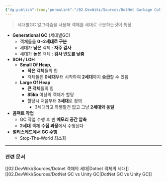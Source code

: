 ```yaml
---
{"dg-publish":true,"permalink":"/02.DevWiki/Sources/DotNet Garbage Collection (닷넷 가비지컬렉션)/","noteIcon":"","created":"2024-11-10T15:01:30.000+09:00","updated":"2025-07-19T22:58:36.976+09:00"}
---
```


> 세대별GC 알고리즘을 사용해 객체를 세대로 구분하는것이 특징

* **Generational GC** (세대별GC)
	* 객체들을 **0~2세대로 구분**
	* 세대가 **낮은** 객체 : **자주 검사**
	* 세대가 **높은** 객체 : **검사 빈도를 낮춤**
* **SOH / LOH**
	* **Small Of Heap,**
		* **작은 객체**들의 힙
		* 객체들은 **0세대**부터 시작하여 **2세대**까지 **승급**할 수 있음
	* **Large Of Heap**
		* **큰 객체**들의 힙
		* **85kb** 이상의 객체가 할당
		* 할당시 처음부터 **3세대**로 정의 
			* 3세대라고 특별할건 없고 그냥 **2세대와 동일**
* **콤팩트 작업**
	* GC 작업 수행 후 빈 **메모리 공간 압축**
	* **2세대** 객체 **수집 과정**에서 수행된다
* **멀티스레드에서 GC 수행**
	* Stop-The-World 최소화

---
### 관련 문서 
[[02.DevWiki/Sources/Dotnet 객체의 세대\|Dotnet 객체의 세대]]
[[02.DevWiki/Sources/DotNet GC vs Unity GC\|DotNet GC vs Unity GC]]
